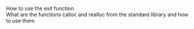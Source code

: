 How to use the exit function                                                                                            
What are the functions calloc and realloc from the standard library and how to use them
